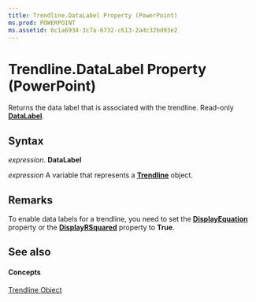 ```yaml
---
title: Trendline.DataLabel Property (PowerPoint)
ms.prod: POWERPOINT
ms.assetid: 6c1a6934-3c7a-6732-c613-2adc32bd93e2
---
```



# Trendline.DataLabel Property (PowerPoint)

Returns the data label that is associated with the trendline. Read-only  **[DataLabel](datalabel-object-powerpoint.md)**.


## Syntax

 _expression_. **DataLabel**

 _expression_ A variable that represents a **[Trendline](trendline-object-powerpoint.md)** object.


## Remarks

To enable data labels for a trendline, you need to set the  **[DisplayEquation](trendline-displayequation-property-powerpoint.md)** property or the **[DisplayRSquared](trendline-displayrsquared-property-powerpoint.md)** property to **True**.


## See also


#### Concepts


[Trendline Object](trendline-object-powerpoint.md)

